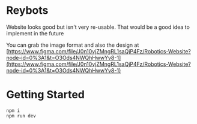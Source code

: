# Reybots
Website looks good but isn't very re-usable. That would be a good idea to implement in the future

You can grab the image format and also the design at [https://www.figma.com/file/J0n10vjZMngRL1saQjP4Fz/Robotics-Website?node-id=0%3A1&t=O3Ods4NWQhHwwYv8-1](https://www.figma.com/file/J0n10vjZMngRL1saQjP4Fz/Robotics-Website?node-id=0%3A1&t=O3Ods4NWQhHwwYv8-1)


# Getting Started

```
npm i
npm run dev
```

